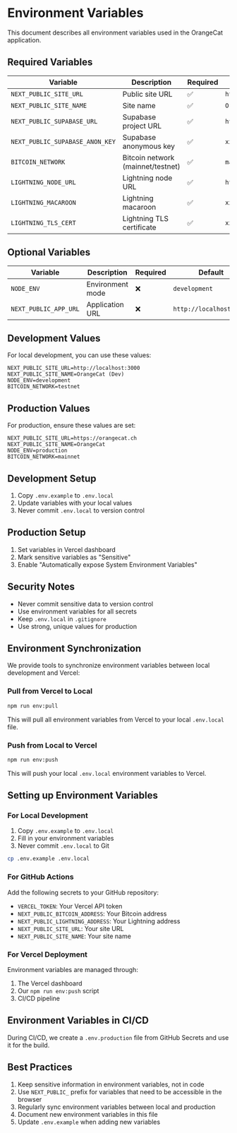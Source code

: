 # Environment Variables

This document describes all environment variables used in the OrangeCat application.

## Required Variables

| Variable | Description | Required | Example |
|----------|-------------|----------|---------|
| `NEXT_PUBLIC_SITE_URL` | Public site URL | ✅ | `https://orangecat.ch` |
| `NEXT_PUBLIC_SITE_NAME` | Site name | ✅ | `OrangeCat` |
| `NEXT_PUBLIC_SUPABASE_URL` | Supabase project URL | ✅ | `https://xxx.supabase.co` |
| `NEXT_PUBLIC_SUPABASE_ANON_KEY` | Supabase anonymous key | ✅ | `xxx` |
| `BITCOIN_NETWORK` | Bitcoin network (mainnet/testnet) | ✅ | `mainnet` |
| `LIGHTNING_NODE_URL` | Lightning node URL | ✅ | `https://xxx.lightning.node` |
| `LIGHTNING_MACAROON` | Lightning macaroon | ✅ | `xxx` |
| `LIGHTNING_TLS_CERT` | Lightning TLS certificate | ✅ | `xxx` |

## Optional Variables

| Variable | Description | Required | Default |
|----------|-------------|----------|---------|
| `NODE_ENV` | Environment mode | ❌ | `development` |
| `NEXT_PUBLIC_APP_URL` | Application URL | ❌ | `http://localhost:3000` |

## Development Values

For local development, you can use these values:

```env
NEXT_PUBLIC_SITE_URL=http://localhost:3000
NEXT_PUBLIC_SITE_NAME=OrangeCat (Dev)
NODE_ENV=development
BITCOIN_NETWORK=testnet
```

## Production Values

For production, ensure these values are set:

```env
NEXT_PUBLIC_SITE_URL=https://orangecat.ch
NEXT_PUBLIC_SITE_NAME=OrangeCat
NODE_ENV=production
BITCOIN_NETWORK=mainnet
```

## Development Setup

1. Copy `.env.example` to `.env.local`
2. Update variables with your local values
3. Never commit `.env.local` to version control

## Production Setup

1. Set variables in Vercel dashboard
2. Mark sensitive variables as "Sensitive"
3. Enable "Automatically expose System Environment Variables"

## Security Notes

- Never commit sensitive data to version control
- Use environment variables for all secrets
- Keep `.env.local` in `.gitignore`
- Use strong, unique values for production

## Environment Synchronization

We provide tools to synchronize environment variables between local development and Vercel:

### Pull from Vercel to Local

```bash
npm run env:pull
```

This will pull all environment variables from Vercel to your local `.env.local` file.

### Push from Local to Vercel

```bash
npm run env:push
```

This will push your local `.env.local` environment variables to Vercel.

## Setting up Environment Variables

### For Local Development

1. Copy `.env.example` to `.env.local`
2. Fill in your environment variables
3. Never commit `.env.local` to Git

```bash
cp .env.example .env.local
```

### For GitHub Actions

Add the following secrets to your GitHub repository:

- `VERCEL_TOKEN`: Your Vercel API token
- `NEXT_PUBLIC_BITCOIN_ADDRESS`: Your Bitcoin address
- `NEXT_PUBLIC_LIGHTNING_ADDRESS`: Your Lightning address
- `NEXT_PUBLIC_SITE_URL`: Your site URL
- `NEXT_PUBLIC_SITE_NAME`: Your site name

### For Vercel Deployment

Environment variables are managed through:

1. The Vercel dashboard
2. Our `npm run env:push` script
3. CI/CD pipeline

## Environment Variables in CI/CD

During CI/CD, we create a `.env.production` file from GitHub Secrets and use it for the build.

## Best Practices

1. Keep sensitive information in environment variables, not in code
2. Use `NEXT_PUBLIC_` prefix for variables that need to be accessible in the browser
3. Regularly sync environment variables between local and production
4. Document new environment variables in this file
5. Update `.env.example` when adding new variables 